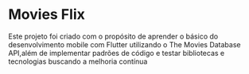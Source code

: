 # Movies Flix

Este projeto foi criado com o propósito de aprender o básico do desenvolvimento mobile com Flutter utilizando o The Movies Database API,além de implementar padrões de código e testar bibliotecas e tecnologias buscando a melhoria contínua

